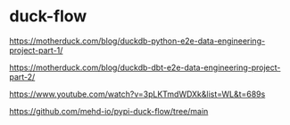 # duck-flow

https://motherduck.com/blog/duckdb-python-e2e-data-engineering-project-part-1/

https://motherduck.com/blog/duckdb-dbt-e2e-data-engineering-project-part-2/

https://www.youtube.com/watch?v=3pLKTmdWDXk&list=WL&t=689s

https://github.com/mehd-io/pypi-duck-flow/tree/main
